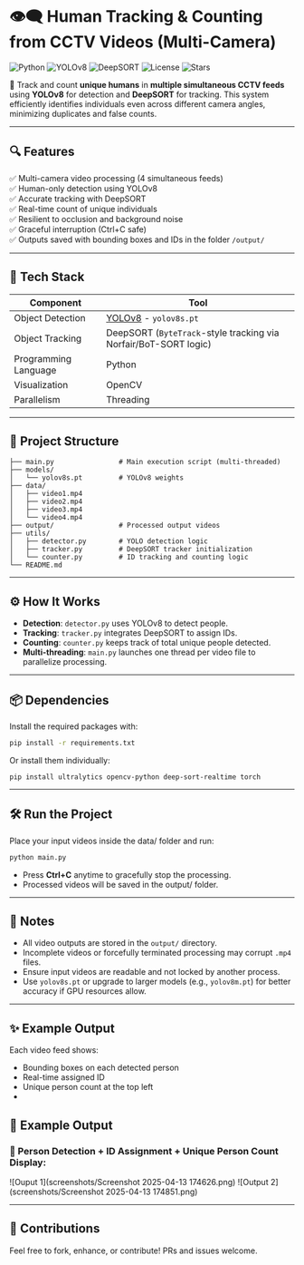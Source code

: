 # 👁️‍🗨️ Human Tracking & Counting from CCTV Videos (Multi-Camera)

![Python](https://img.shields.io/badge/Python-3.8%2B-blue?logo=python)
![YOLOv8](https://img.shields.io/badge/YOLOv8-Tracking-green?logo=github)
![DeepSORT](https://img.shields.io/badge/DeepSORT-MultiObjectTracking-orange)
![License](https://img.shields.io/github/license/HarshitaMav/Human-Detection-from-CCTV-Footage)
![Stars](https://img.shields.io/github/stars/HarshitaMav/Human-Detection-from-CCTV-Footage?style=social)

🧠 Track and count **unique humans** in **multiple simultaneous CCTV feeds** using **YOLOv8** for detection and **DeepSORT** for tracking. This system efficiently identifies individuals even across different camera angles, minimizing duplicates and false counts.

---

## 🔍 Features

✅ Multi-camera video processing (4 simultaneous feeds)  
✅ Human-only detection using YOLOv8  
✅ Accurate tracking with DeepSORT  
✅ Real-time count of unique individuals  
✅ Resilient to occlusion and background noise  
✅ Graceful interruption (Ctrl+C safe)  
✅ Outputs saved with bounding boxes and IDs in the folder `/output/`

---

## 🧠 Tech Stack

| Component   | Tool               |
|-------------|--------------------|
| Object Detection | [YOLOv8](https://github.com/ultralytics/ultralytics) - `yolov8s.pt` |
| Object Tracking  | DeepSORT (`ByteTrack`-style tracking via Norfair/BoT-SORT logic) |
| Programming Language | Python |
| Visualization | OpenCV |
| Parallelism | Threading |

---

## 📁 Project Structure

```plaintext
├── main.py                # Main execution script (multi-threaded)
├── models/
│   └── yolov8s.pt         # YOLOv8 weights
├── data/
│   ├── video1.mp4
│   ├── video2.mp4
│   ├── video3.mp4
│   └── video4.mp4
├── output/                # Processed output videos
├── utils/
│   ├── detector.py        # YOLO detection logic
│   ├── tracker.py         # DeepSORT tracker initialization
│   └── counter.py         # ID tracking and counting logic
└── README.md
```
---

## ⚙️ How It Works

- **Detection**: `detector.py` uses YOLOv8 to detect people.  
- **Tracking**: `tracker.py` integrates DeepSORT to assign IDs.  
- **Counting**: `counter.py` keeps track of total unique people detected.  
- **Multi-threading**: `main.py` launches one thread per video file to parallelize processing.

---

## 📦 Dependencies

Install the required packages with:

```bash
pip install -r requirements.txt
```
Or install them individually:
```
pip install ultralytics opencv-python deep-sort-realtime torch
```
---

## 🛠️ Run the Project
Place your input videos inside the data/ folder and run:

```bash
python main.py
```
- Press **Ctrl+C** anytime to gracefully stop the processing.
- Processed videos will be saved in the output/ folder.

---

## 📌 Notes
- All video outputs are stored in the `output/` directory.
- Incomplete videos or forcefully terminated processing may corrupt `.mp4` files.
- Ensure input videos are readable and not locked by another process.
- Use `yolov8s.pt` or upgrade to larger models (e.g., `yolov8m.pt`) for better accuracy if GPU resources allow.

---

## ✨ Example Output
Each video feed shows:
- Bounding boxes on each detected person
- Real-time assigned ID
- Unique person count at the top left
- 
## 📸 Example Output
### 🎯 Person Detection + ID Assignment + Unique Person Count Display:
![Ouput 1](screenshots/Screenshot 2025-04-13 174626.png)
![Output 2](screenshots/Screenshot 2025-04-13 174851.png)

---

## 🤝 Contributions
Feel free to fork, enhance, or contribute! PRs and issues welcome.
